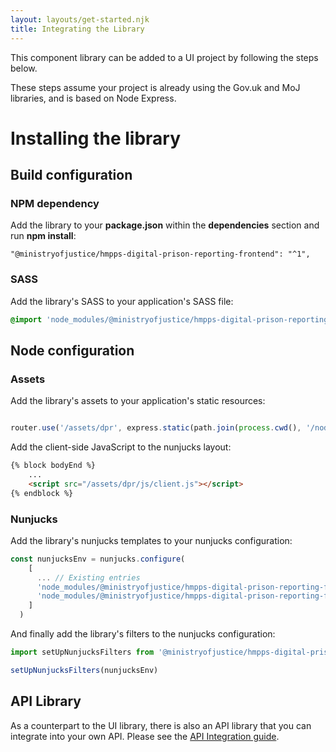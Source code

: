 ```yaml
---
layout: layouts/get-started.njk
title: Integrating the Library
---
```


This component library can be added to a UI project by following the steps below.

These steps assume your project is already using the Gov.uk and MoJ libraries, and is based on Node Express.

# Installing the library

## Build configuration

### NPM dependency

Add the library to your **package.json** within the **dependencies** section and run **npm install**:

```
"@ministryofjustice/hmpps-digital-prison-reporting-frontend": "^1",
```

### SASS
Add the library's SASS to your application's SASS file:

```scss
@import 'node_modules/@ministryofjustice/hmpps-digital-prison-reporting-frontend/dpr/all';
```

## Node configuration
### Assets
Add the library's assets to your application's static resources:

```javascript

router.use('/assets/dpr', express.static(path.join(process.cwd(), '/node_modules/@ministryofjustice/hmpps-digital-prison-reporting-frontend/dpr/assets')))
```

Add the client-side JavaScript to the nunjucks layout:
```html
{% block bodyEnd %}
    ...
    <script src="/assets/dpr/js/client.js"></script>
{% endblock %}
```

### Nunjucks
Add the library's nunjucks templates to your nunjucks configuration:

```javascript
const nunjucksEnv = nunjucks.configure(
    [
      ... // Existing entries 
      'node_modules/@ministryofjustice/hmpps-digital-prison-reporting-frontend/',
      'node_modules/@ministryofjustice/hmpps-digital-prison-reporting-frontend/dpr/components/',
    ]
  )
```

And finally add the library's filters to the nunjucks configuration:

```javascript
import setUpNunjucksFilters from '@ministryofjustice/hmpps-digital-prison-reporting-frontend/dpr/setUpNunjucksFilters'

setUpNunjucksFilters(nunjucksEnv)
```

## API Library

As a counterpart to the UI library, there is also an API library that you can integrate into your own API. Please see the [API Integration guide](https://github.com/ministryofjustice/hmpps-digital-prison-reporting-lib/blob/main/integrating-with-library.md). 